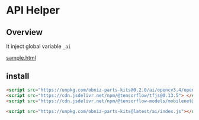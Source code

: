 # API Helper

## Overview

It inject global variable `_ai`

[sample.html](./sample.html)

## install

```html
<script src="https://unpkg.com/obniz-parts-kits@0.2.0/ai/opencv3.4/opencv.js"></script>
<script src="https://cdn.jsdelivr.net/npm/@tensorflow/tfjs@0.13.5"> </script>
<script src="https://cdn.jsdelivr.net/npm/@tensorflow-models/mobilenet@0.2.2"> </script>

<script src="https://unpkg.com/obniz-parts-kits@latest/ai/index.js"></script>
```

